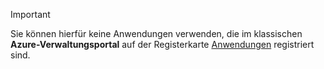 > [!IMPORTANT]
> Sie können hierfür keine Anwendungen verwenden, die im klassischen **Azure-Verwaltungsportal** auf der Registerkarte [Anwendungen](https://manage.windowsazure.com/) registriert sind.
> 
> 



<!--HONumber=Nov16_HO2-->



